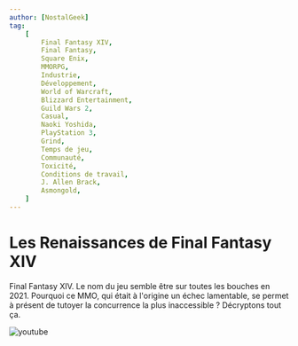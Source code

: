 ```yaml
---
author: [NostalGeek]
tag:
    [
        Final Fantasy XIV,
        Final Fantasy,
        Square Enix,
        MMORPG,
        Industrie,
        Développement,
        World of Warcraft,
        Blizzard Entertainment,
        Guild Wars 2,
        Casual,
        Naoki Yoshida,
        PlayStation 3,
        Grind,
        Temps de jeu,
        Communauté,
        Toxicité,
        Conditions de travail,
        J. Allen Brack,
        Asmongold,
    ]
---
```


# Les Renaissances de Final Fantasy XIV

Final Fantasy XIV. Le nom du jeu semble être sur toutes les bouches en 2021. Pourquoi ce MMO, qui était à l'origine un échec lamentable, se permet à présent de tutoyer la concurrence la plus inaccessible ? Décryptons tout ça.

![youtube](https://www.youtube.com/watch?v=Thh9v_DW4_E)

